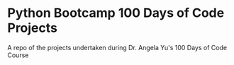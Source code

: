 # Python Bootcamp 100 Days of Code Projects
 A repo of the projects undertaken during Dr. Angela Yu's 100 Days of Code Course
